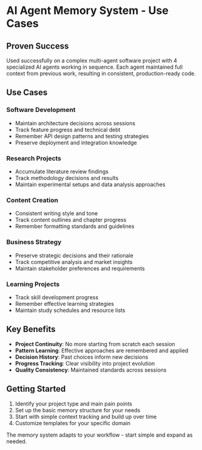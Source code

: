 # AI Agent Memory System - Use Cases

## Proven Success

Used successfully on a complex multi-agent software project with 4 specialized AI agents working in sequence. Each agent maintained full context from previous work, resulting in consistent, production-ready code.

## Use Cases

### Software Development
- Maintain architecture decisions across sessions
- Track feature progress and technical debt
- Remember API design patterns and testing strategies
- Preserve deployment and integration knowledge

### Research Projects
- Accumulate literature review findings
- Track methodology decisions and results
- Maintain experimental setups and data analysis approaches

### Content Creation
- Consistent writing style and tone
- Track content outlines and chapter progress
- Remember formatting standards and guidelines

### Business Strategy
- Preserve strategic decisions and their rationale
- Track competitive analysis and market insights
- Maintain stakeholder preferences and requirements

### Learning Projects
- Track skill development progress
- Remember effective learning strategies
- Maintain study schedules and resource lists

## Key Benefits

- **Project Continuity**: No more starting from scratch each session
- **Pattern Learning**: Effective approaches are remembered and applied
- **Decision History**: Past choices inform new decisions
- **Progress Tracking**: Clear visibility into project evolution
- **Quality Consistency**: Maintained standards across sessions

## Getting Started

1. Identify your project type and main pain points
2. Set up the basic memory structure for your needs
3. Start with simple context tracking and build up over time
4. Customize templates for your specific domain

The memory system adapts to your workflow - start simple and expand as needed.

